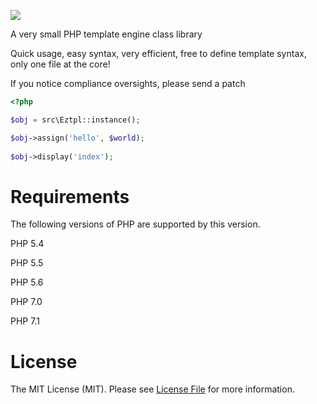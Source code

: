 ![](http://104.224.175.51/eztpl.png)

A very small PHP template engine class library

Quick usage, easy syntax, very efficient, free to define template syntax, only one file at the core!

If you notice compliance oversights, please send a patch 

```php 
<?php

$obj = src\Eztpl::instance();

$obj->assign('hello', $world);
    
$obj->display('index');

```

# Requirements

The following versions of PHP are supported by this version.

PHP 5.4

PHP 5.5

PHP 5.6

PHP 7.0

PHP 7.1

# License

The MIT License (MIT). Please see [License File](https://github.com/thephpleague/route/blob/master/LICENSE.md) for more information.
